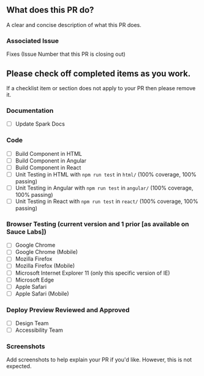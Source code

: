 ## What does this PR do?
A clear and concise description of what this PR does.

### Associated Issue
Fixes (Issue Number that this PR is closing out)

## Please check off completed items as you work.
If a checklist item or section does not apply to your PR then please remove it.

### Documentation
 - [ ] Update Spark Docs

### Code
 - [ ] Build Component in HTML
 - [ ] Build Component in Angular
 - [ ] Build Component in React
 - [ ] Unit Testing in HTML with `npm run test` in `html/` (100% coverage, 100% passing)
 - [ ] Unit Testing in Angular with `npm run test` in `angular/` (100% coverage, 100% passing)
 - [ ] Unit Testing in React with `npm run test` in `react/` (100% coverage, 100% passing)

### Browser Testing (current version and 1 prior [as available on Sauce Labs])
  - [ ] Google Chrome
  - [ ] Google Chrome (Mobile)
  - [ ] Mozilla Firefox
  - [ ] Mozilla Firefox (Mobile)
  - [ ] Microsoft Internet Explorer 11 (only this specific version of IE)
  - [ ] Microsoft Edge
  - [ ] Apple Safari
  - [ ] Apple Safari (Mobile)

### Deploy Preview Reviewed and Approved
 - [ ] Design Team
 - [ ] Accessibility Team

### Screenshots
Add screenshots to help explain your PR if you'd like. However, this is not
expected.

